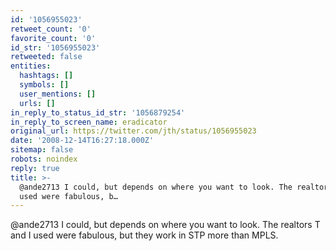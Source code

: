 ```yaml
---
id: '1056955023'
retweet_count: '0'
favorite_count: '0'
id_str: '1056955023'
retweeted: false
entities:
  hashtags: []
  symbols: []
  user_mentions: []
  urls: []
in_reply_to_status_id_str: '1056879254'
in_reply_to_screen_name: eradicator
original_url: https://twitter.com/jth/status/1056955023
date: '2008-12-14T16:27:18.000Z'
sitemap: false
robots: noindex
reply: true
title: >-
  @ande2713 I could, but depends on where you want to look. The realtors T and I
  used were fabulous, b…
---
```


@ande2713 I could, but depends on where you want to look. The realtors T and I used were fabulous, but they work in STP more than MPLS.